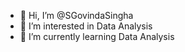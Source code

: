 - 👋 Hi, I’m @SGovindaSingha
- 👀 I’m interested in Data Analysis
- 🌱 I’m currently learning Data Analysis

<!---
SGovindaSingha/SGovindaSingha is a ✨ special ✨ repository because its `README.md` (this file) appears on your GitHub profile.
You can click the Preview link to take a look at your changes.
--->
